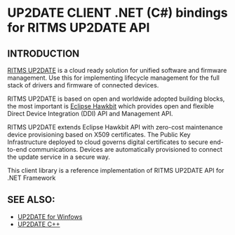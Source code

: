 # UP2DATE CLIENT .NET (C#) bindings for RITMS UP2DATE API

## INTRODUCTION

[RITMS UP2DATE](https://up2date.ritms.online) is a cloud ready solution for unified software and firmware management. Use this for implementing lifecycle management for the full stack of drivers and firmware of connected devices.

RITMS UP2DATE is based on open and worldwide adopted building blocks, the most important is [Eclipse Hawkbit](https://www.eclipse.org/ddi/) which provides open and flexible Direct Device Integration (DDI) API and Management API.

RITMS UP2DATE extends Eclipse Hawkbit API with zero-cost maintenance device provisioning based on X509 certificates. The Public Key Infrastructure deployed to cloud governs digital certificates to secure end-to-end communications. Devices are automatically provisioned to connect the update service in a secure way.

This client library is a reference implementation of RITMS UP2DATE API for .NET Framework

## SEE ALSO:

* [UP2DATE for Winfows](https://github.com/rtsoft-gmbh/up2date-win/)
* [UP2DATE C++](https://github.com/rtsoft-gmbh/up2date-cpp/)

